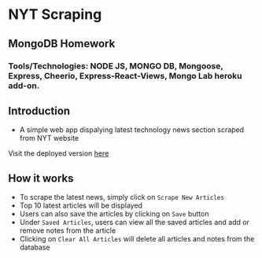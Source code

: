 # NYT Scraping
## MongoDB Homework

### Tools/Technologies: NODE JS, MONGO DB, Mongoose, Express, Cheerio, Express-React-Views, Mongo Lab heroku add-on.

## Introduction

- A simple web app dispalying latest technology news section scraped from NYT website

Visit the deployed version [here](https://still-castle-19414.herokuapp.com/)

## How it works

- To scrape the latest news, simply click on `Scrape New Articles`
- Top 10 latest articles will be displayed
- Users can also save the articles by clicking on `Save` button
- Under `Saved Articles`, users can view all the saved articles and add or remove notes from the article
- Clicking on `Clear All Articles` will delete all articles and notes from the database




